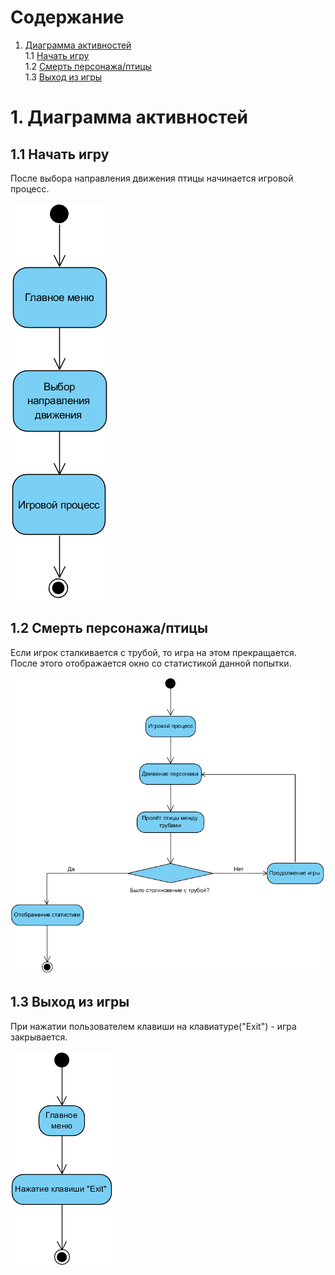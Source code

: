 # Содержание
1. [Диаграмма активностей](#1)<br>
1.1 [Начать игру](#1.1)<br>
1.2 [Смерть персонажа/птицы](#1.2)<br>
1.3 [Выход из игры](#1.3)<br>

#  1. Диаграмма активностей <a name="1"></a>

## 1.1 Начать игру <a name="1.1"></a>
После выбора направления движения птицы начинается игровой процесс.

![Start](https://github.com/FLAPJVCK/FlappyBird/blob/master/%D0%94%D0%B8%D0%B0%D0%B3%D1%80%D0%B0%D0%BC%D0%BC%D1%8B/Activity/Start.png)

## 1.2 Смерть персонажа/птицы <a name="1.2"></a>
Если игрок сталкивается с трубой, то игра на этом прекращается. После этого отображается окно со статистикой данной попытки.

![Die bird and statistics](https://github.com/FLAPJVCK/FlappyBird/blob/master/%D0%94%D0%B8%D0%B0%D0%B3%D1%80%D0%B0%D0%BC%D0%BC%D1%8B/Activity/Bird%20die%20and%20statistics.png)

## 1.3 Выход из игры <a name="1.3"></a>
При нажатии пользователем клавиши на клавиатуре("Exit") - игра закрывается.

![Exit](https://github.com/FLAPJVCK/FlappyBird/blob/master/%D0%94%D0%B8%D0%B0%D0%B3%D1%80%D0%B0%D0%BC%D0%BC%D1%8B/Activity/Exit.png)
